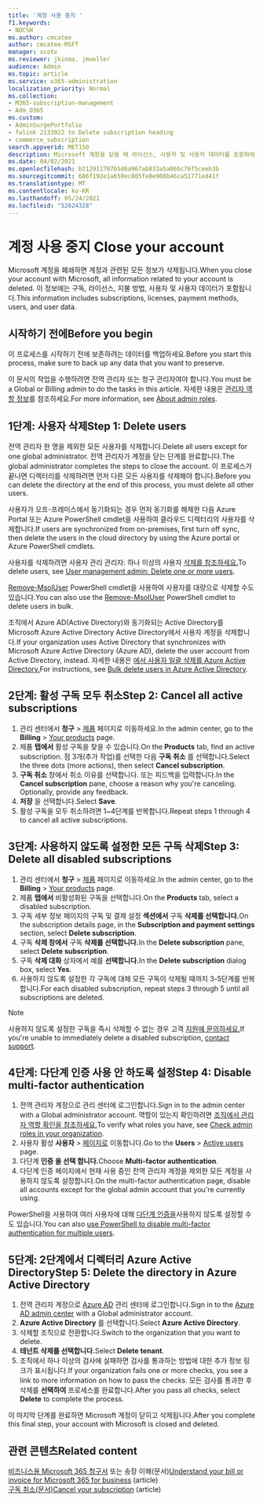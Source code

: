 ```yaml
---
title: '계정 사용 중지 '
f1.keywords:
- NOCSH
ms.author: cmcatee
author: cmcatee-MSFT
manager: scotv
ms.reviewer: jkinma, jmueller
audience: Admin
ms.topic: article
ms.service: o365-administration
localization_priority: Normal
ms.collection:
- M365-subscription-management
- Adm_O365
ms.custom:
- AdminSurgePortfolio
- fwlink 2133922 to Delete subscription heading
- commerce_subscription
search.appverid: MET150
description: Microsoft 계정을 닫을 때 라이선스, 사용자 및 사용자 데이터를 포함하여 계정과 관련된 모든 정보가 삭제됩니다.
ms.date: 04/02/2021
ms.openlocfilehash: b212911707b5d6a967ab833a5a06bc76f5ceeb3b
ms.sourcegitcommit: 686f192e1a650ec805fe8e908b46ca51771ed41f
ms.translationtype: MT
ms.contentlocale: ko-KR
ms.lasthandoff: 05/24/2021
ms.locfileid: "52624328"
---
```

# <a name="close-your-account"></a><span data-ttu-id="9b198-103">계정 사용 중지 </span><span class="sxs-lookup"><span data-stu-id="9b198-103">Close your account</span></span>

<span data-ttu-id="9b198-104">Microsoft 계정을 폐쇄하면 계정과 관련된 모든 정보가 삭제됩니다.</span><span class="sxs-lookup"><span data-stu-id="9b198-104">When you close your account with Microsoft, all information related to your account is deleted.</span></span> <span data-ttu-id="9b198-105">이 정보에는 구독, 라이선스, 지불 방법, 사용자 및 사용자 데이터가 포함됩니다.</span><span class="sxs-lookup"><span data-stu-id="9b198-105">This information includes subscriptions, licenses, payment methods, users, and user data.</span></span>

## <a name="before-you-begin"></a><span data-ttu-id="9b198-106">시작하기 전에</span><span class="sxs-lookup"><span data-stu-id="9b198-106">Before you begin</span></span>

<span data-ttu-id="9b198-107">이 프로세스를 시작하기 전에 보존하려는 데이터를 백업하세요.</span><span class="sxs-lookup"><span data-stu-id="9b198-107">Before you start this process, make sure to back up any data that you want to preserve.</span></span>

<span data-ttu-id="9b198-108">이 문서의 작업을 수행하려면 전역 관리자 또는 청구 관리자여야 합니다.</span><span class="sxs-lookup"><span data-stu-id="9b198-108">You must be a Global or Billing admin to do the tasks in this article.</span></span> <span data-ttu-id="9b198-109">자세한 내용은 [관리자 역할 정보](../admin/add-users/about-admin-roles.md)를 참조하세요.</span><span class="sxs-lookup"><span data-stu-id="9b198-109">For more information, see [About admin roles](../admin/add-users/about-admin-roles.md).</span></span>

## <a name="step-1-delete-users"></a><span data-ttu-id="9b198-110">1단계: 사용자 삭제</span><span class="sxs-lookup"><span data-stu-id="9b198-110">Step 1: Delete users</span></span>

<span data-ttu-id="9b198-111">전역 관리자 한 명을 제외한 모든 사용자를 삭제합니다.</span><span class="sxs-lookup"><span data-stu-id="9b198-111">Delete all users except for one global administrator.</span></span> <span data-ttu-id="9b198-112">전역 관리자가 계정을 닫는 단계를 완료합니다.</span><span class="sxs-lookup"><span data-stu-id="9b198-112">The global administrator completes the steps to close the account.</span></span> <span data-ttu-id="9b198-113">이 프로세스가 끝나면 디렉터리를 삭제하려면 먼저 다른 모든 사용자를 삭제해야 합니다.</span><span class="sxs-lookup"><span data-stu-id="9b198-113">Before you can delete the directory at the end of this process, you must delete all other users.</span></span>

<span data-ttu-id="9b198-114">사용자가 오프-프레미스에서 동기화되는 경우 먼저 동기화를 해제한 다음 Azure Portal 또는 Azure PowerShell cmdlet을 사용하여 클라우드 디렉터리의 사용자를 삭제합니다.</span><span class="sxs-lookup"><span data-stu-id="9b198-114">If users are synchronized from on-premises, first turn off sync, then delete the users in the cloud directory by using the Azure portal or Azure PowerShell cmdlets.</span></span>

<span data-ttu-id="9b198-115">사용자를 삭제하려면 사용자 관리 관리자: 하나 이상의 사용자 [삭제를 참조하세요.](../admin/add-users/delete-a-user.md#user-management-admin-delete-one-or-more-users-from-office-365)</span><span class="sxs-lookup"><span data-stu-id="9b198-115">To delete users, see [User management admin: Delete one or more users](../admin/add-users/delete-a-user.md#user-management-admin-delete-one-or-more-users-from-office-365).</span></span>

<span data-ttu-id="9b198-116">[Remove-MsolUser](/powershell/module/msonline/remove-msoluser) PowerShell cmdlet을 사용하여 사용자를 대량으로 삭제할 수도 있습니다.</span><span class="sxs-lookup"><span data-stu-id="9b198-116">You can also use the [Remove-MsolUser](/powershell/module/msonline/remove-msoluser) PowerShell cmdlet to delete users in bulk.</span></span>

<span data-ttu-id="9b198-117">조직에서 Azure AD(Active Directory)와 동기화되는 Active Directory를 Microsoft Azure Active Directory Active Directory에서 사용자 계정을 삭제합니다.</span><span class="sxs-lookup"><span data-stu-id="9b198-117">If your organization uses Active Directory that synchronizes with Microsoft Azure Active Directory (Azure AD), delete the user account from Active Directory, instead.</span></span> <span data-ttu-id="9b198-118">자세한 내용은 [에서 사용자 일괄 삭제를 Azure Active Directory.](/azure/active-directory/users-groups-roles/users-bulk-delete)</span><span class="sxs-lookup"><span data-stu-id="9b198-118">For instructions, see [Bulk delete users in Azure Active Directory](/azure/active-directory/users-groups-roles/users-bulk-delete).</span></span>

## <a name="step-2-cancel-all-active-subscriptions"></a><span data-ttu-id="9b198-119">2단계: 활성 구독 모두 취소</span><span class="sxs-lookup"><span data-stu-id="9b198-119">Step 2: Cancel all active subscriptions</span></span>

1. <span data-ttu-id="9b198-120">관리 센터에서 **청구** > <a href="https://go.microsoft.com/fwlink/p/?linkid=842054" target="_blank">제품</a> 페이지로 이동하세요.</span><span class="sxs-lookup"><span data-stu-id="9b198-120">In the admin center, go to the **Billing** > <a href="https://go.microsoft.com/fwlink/p/?linkid=842054" target="_blank">Your products</a> page.</span></span>
2. <span data-ttu-id="9b198-121">제품 **탭에서** 활성 구독을 찾을 수 있습니다.</span><span class="sxs-lookup"><span data-stu-id="9b198-121">On the **Products** tab, find an active subscription.</span></span> <span data-ttu-id="9b198-122">점 3개(추가 작업)를 선택한 다음 **구독 취소** 를 선택합니다.</span><span class="sxs-lookup"><span data-stu-id="9b198-122">Select the three dots (more actions), then select **Cancel subscription**.</span></span>
3. <span data-ttu-id="9b198-p106">**구독 취소** 창에서 취소 이유를 선택합니다. 또는 피드백을 입력합니다.</span><span class="sxs-lookup"><span data-stu-id="9b198-p106">In the **Cancel subscription** pane, choose a reason why you're canceling. Optionally, provide any feedback.</span></span>
4. <span data-ttu-id="9b198-125">**저장** 을 선택합니다.</span><span class="sxs-lookup"><span data-stu-id="9b198-125">Select **Save**.</span></span>
5. <span data-ttu-id="9b198-126">활성 구독을 모두 취소하려면 1~4단계를 반복합니다.</span><span class="sxs-lookup"><span data-stu-id="9b198-126">Repeat steps 1 through 4 to cancel all active subscriptions.</span></span>

## <a name="step-3-delete-all-disabled-subscriptions"></a><span data-ttu-id="9b198-127">3단계: 사용하지 않도록 설정한 모든 구독 삭제</span><span class="sxs-lookup"><span data-stu-id="9b198-127">Step 3: Delete all disabled subscriptions</span></span>

1. <span data-ttu-id="9b198-128">관리 센터에서 **청구** > <a href="https://go.microsoft.com/fwlink/p/?linkid=842054" target="_blank">제품</a> 페이지로 이동하세요.</span><span class="sxs-lookup"><span data-stu-id="9b198-128">In the admin center, go to the **Billing** > <a href="https://go.microsoft.com/fwlink/p/?linkid=842054" target="_blank">Your products</a> page.</span></span>
2. <span data-ttu-id="9b198-129">제품 **탭에서** 비활성화된 구독을 선택합니다.</span><span class="sxs-lookup"><span data-stu-id="9b198-129">On the **Products** tab, select a disabled subscription.</span></span>
3. <span data-ttu-id="9b198-130">구독 세부 정보 페이지의 구독 및 결제 설정 **섹션에서** 구독 **삭제를 선택합니다.**</span><span class="sxs-lookup"><span data-stu-id="9b198-130">On the subscription details page, in the **Subscription and payment settings** section, select **Delete subscription**.</span></span>
4. <span data-ttu-id="9b198-131">구독 **삭제 창에서** 구독 **삭제를 선택합니다.**</span><span class="sxs-lookup"><span data-stu-id="9b198-131">In the **Delete subscription** pane, select **Delete subscription**.</span></span>
5. <span data-ttu-id="9b198-132">구독 **삭제 대화** 상자에서 예를 **선택합니다.**</span><span class="sxs-lookup"><span data-stu-id="9b198-132">In the **Delete subscription** dialog box, select **Yes**.</span></span>
6. <span data-ttu-id="9b198-133">사용하지 않도록 설정한 각 구독에 대해 모든 구독이 삭제될 때까지 3-5단계를 반복합니다.</span><span class="sxs-lookup"><span data-stu-id="9b198-133">For each disabled subscription, repeat steps 3 through 5 until all subscriptions are deleted.</span></span>

> [!NOTE]
> <span data-ttu-id="9b198-134">사용하지 않도록 설정한 구독을 즉시 삭제할 수 없는 경우 고객 [지원에 문의하세요.](../business-video/get-help-support.md)</span><span class="sxs-lookup"><span data-stu-id="9b198-134">If you're unable to immediately delete a disabled subscription, [contact support](../business-video/get-help-support.md).</span></span>

## <a name="step-4-disable-multi-factor-authentication"></a><span data-ttu-id="9b198-135">4단계: 다단계 인증 사용 안 하도록 설정</span><span class="sxs-lookup"><span data-stu-id="9b198-135">Step 4: Disable multi-factor authentication</span></span>

1. <span data-ttu-id="9b198-136">전역 관리자 계정으로 관리 센터에 로그인합니다.</span><span class="sxs-lookup"><span data-stu-id="9b198-136">Sign in to the admin center with a Global administrator account.</span></span> <span data-ttu-id="9b198-137">역할이 있는지 확인하려면 [조직에서 관리자 역할 확인을 참조하세요.](../admin/add-users/assign-admin-roles.md#check-admin-roles-in-your-organization)</span><span class="sxs-lookup"><span data-stu-id="9b198-137">To verify what roles you have, see [Check admin roles in your organization](../admin/add-users/assign-admin-roles.md#check-admin-roles-in-your-organization).</span></span>
2. <span data-ttu-id="9b198-138">사용자 활성 **사용자**  >  <a href="https://go.microsoft.com/fwlink/p/?linkid=834822" target="_blank">페이지로</a> 이동합니다.</span><span class="sxs-lookup"><span data-stu-id="9b198-138">Go to the **Users** > <a href="https://go.microsoft.com/fwlink/p/?linkid=834822" target="_blank">Active users</a> page.</span></span>
3. <span data-ttu-id="9b198-139">다단계 **인증 을 선택 합니다.**</span><span class="sxs-lookup"><span data-stu-id="9b198-139">Choose **Multi-factor authentication**.</span></span>
4. <span data-ttu-id="9b198-140">다단계 인증 페이지에서 현재 사용 중인 전역 관리자 계정을 제외한 모든 계정을 사용하지 않도록 설정합니다.</span><span class="sxs-lookup"><span data-stu-id="9b198-140">On the multi-factor authentication page, disable all accounts except for the global admin account that you're currently using.</span></span>

<span data-ttu-id="9b198-141">PowerShell을 사용하여 여러 사용자에 대해 [다단계 인증을](/azure/active-directory/authentication/howto-mfa-userstates#change-state-using-powershell)사용하지 않도록 설정할 수도 있습니다.</span><span class="sxs-lookup"><span data-stu-id="9b198-141">You can also [use PowerShell to disable multi-factor authentication for multiple users](/azure/active-directory/authentication/howto-mfa-userstates#change-state-using-powershell).</span></span>


## <a name="step-5-delete-the-directory-in-azure-active-directory"></a><span data-ttu-id="9b198-142">5단계: 2단계에서 디렉터리 Azure Active Directory</span><span class="sxs-lookup"><span data-stu-id="9b198-142">Step 5: Delete the directory in Azure Active Directory</span></span>

1. <span data-ttu-id="9b198-143">전역 관리자 계정으로 <a href="https://aad.portal.azure.com/" target="_blank">Azure AD</a> 관리 센터에 로그인합니다.</span><span class="sxs-lookup"><span data-stu-id="9b198-143">Sign in to the <a href="https://aad.portal.azure.com/" target="_blank">Azure AD admin center</a> with a Global administrator account.</span></span>
2. <span data-ttu-id="9b198-144">**Azure Active Directory** 를 선택합니다.</span><span class="sxs-lookup"><span data-stu-id="9b198-144">Select **Azure Active Directory**.</span></span>
3. <span data-ttu-id="9b198-145">삭제할 조직으로 전환합니다.</span><span class="sxs-lookup"><span data-stu-id="9b198-145">Switch to the organization that you want to delete.</span></span>
4. <span data-ttu-id="9b198-146">**테넌트 삭제를 선택합니다.**</span><span class="sxs-lookup"><span data-stu-id="9b198-146">Select **Delete tenant**.</span></span>
5. <span data-ttu-id="9b198-147">조직에서 하나 이상의 검사에 실패하면 검사를 통과하는 방법에 대한 추가 정보 링크가 표시됩니다.</span><span class="sxs-lookup"><span data-stu-id="9b198-147">If your organization fails one or more checks, you see a link to more information on how to pass the checks.</span></span> <span data-ttu-id="9b198-148">모든 검사를 통과한 후 삭제를 **선택하여** 프로세스를 완료합니다.</span><span class="sxs-lookup"><span data-stu-id="9b198-148">After you pass all checks, select **Delete** to complete the process.</span></span>

<span data-ttu-id="9b198-149">이 마지막 단계를 완료하면 Microsoft 계정이 닫히고 삭제됩니다.</span><span class="sxs-lookup"><span data-stu-id="9b198-149">After you complete this final step, your account with Microsoft is closed and deleted.</span></span>

## <a name="related-content"></a><span data-ttu-id="9b198-150">관련 콘텐츠</span><span class="sxs-lookup"><span data-stu-id="9b198-150">Related content</span></span> 

<span data-ttu-id="9b198-151">[비즈니스용 Microsoft 365 청구서](./billing-and-payments/understand-your-invoice2.md) 또는 송장 이해(문서)</span><span class="sxs-lookup"><span data-stu-id="9b198-151">[Understand your bill or invoice for Microsoft 365 for business](./billing-and-payments/understand-your-invoice2.md) (article)</span></span>\
<span data-ttu-id="9b198-152">[구독 취소(문서)](./subscriptions/cancel-your-subscription.md)</span><span class="sxs-lookup"><span data-stu-id="9b198-152">[Cancel your subscription](./subscriptions/cancel-your-subscription.md) (article)</span></span>

